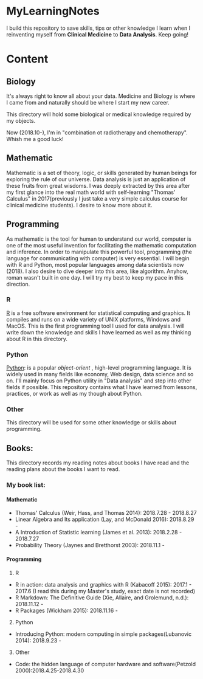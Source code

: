 # MyLearningNotes
I build this repository to save skills, tips or other knowledge I learn when I reinventing myself from **Clinical Medicine** to **Data Analysis**. Keep going!

# Content

## Biology

It's always right to know all about your data. Medicine and Biology is where I came from and naturally should be where I start my new career.

This directory will hold some biological or medical knowledge required by my objects.

Now (2018.10-), I'm in "combination ot radiotherapy and chemotherapy". Whish me a good luck!

## Mathematic

Mathematic is a set of theory, logic, or skills generated by human beings for exploring the rule of our universe. Data analysis is just an application of these fruits from great wisdoms. I was deeply extracted by this area after my first glance into the real math world with self-learning "Thomas' Calculus" in 2017(previously I just take a very simple calculus course for clinical medicine students). I desire to know more about it.

## Programming

As mathematic is the tool for human to understand our world, computer is one of the most useful invention for facilitating the mathematic computation and inference. In order to manipulate this powerful tool, programming (the language for communicating with computer) is very essential. I will begin with R and Python, most popular languages among data scientists now (2018). I also desire to dive deeper into this area, like algorithm. Anyhow, roman wasn't built in one day. I will try my best to keep my pace in this direction.

### R

[R](https://www.r-project.org/) is a free software environment for statistical computing and graphics. It compiles and runs on a wide variety of UNIX platforms, Windows and MacOS. This is the first programming tool I used for data analysis. I will write down the knowledge and skills I have learned as well as my thinking about R in this directory.

### Python

[Python](https://www.python.org/): is a popular _object-orient_ , high-level programming language. It is widely used in many fields like economy, Web design, data science and so on. I'll mainly focus on Python utility in "Data analysis" and step into other fields if possible. This repository contains what I have learned from lessons, practices, or work as well as my though about Python.

### Other

This directory will be used for some other knowledge or skills about programming.

## Books:

This directory records my reading notes about books I have read and the reading plans about the books I want to read.

### My book list:

#### Mathematic

* Thomas' Calculus (Weir, Hass, and Thomas 2014): 2018.7.28 - 2018.8.27
* Linear Algebra and Its application (Lay, and McDonald 2016): 2018.8.29 - 
* A Introduction of Statistic learning (James et al. 2013): 2018.2.28 - 2018.7.27
* Probability Theory (Jaynes and Bretthorst 2003): 2018.11.1 - 

#### Programming
1. R
* R in action: data analysis and graphics with R (Kabacoff 2015): 2017.1 - 2017.6 (I read this during my Master's study, exact date is not recorded)
* R Markdown: The Definitive Guide (Xie, Allaire, and Grolemund, n.d.): 2018.11.12 - 
* R Packages (Wickham 2015): 2018.11.16 - 

2. Python
* Introducing Python: modern computing in simple packages(Lubanovic 2014): 2018.9.23 - 

3. Other
* Code: the hidden language of computer hardware and software(Petzold 2000):2018.4.25-2018.4.30
